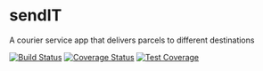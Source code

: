 # sendIT
A courier service app that delivers parcels to different destinations

[![Build Status](https://travis-ci.org/omenkish/sendIT.svg?branch=feature%2Fendpoints)](https://travis-ci.org/omenkish/sendIT) [![Coverage Status](https://coveralls.io/repos/github/omenkish/sendIT/badge.svg?branch=feature%2Fendpoints)](https://coveralls.io/github/omenkish/sendIT) [![Test Coverage](https://api.codeclimate.com/v1/badges/faf387afa43a5dcebf2c/test_coverage)](https://codeclimate.com/github/omenkish/sendIT/test_coverage)